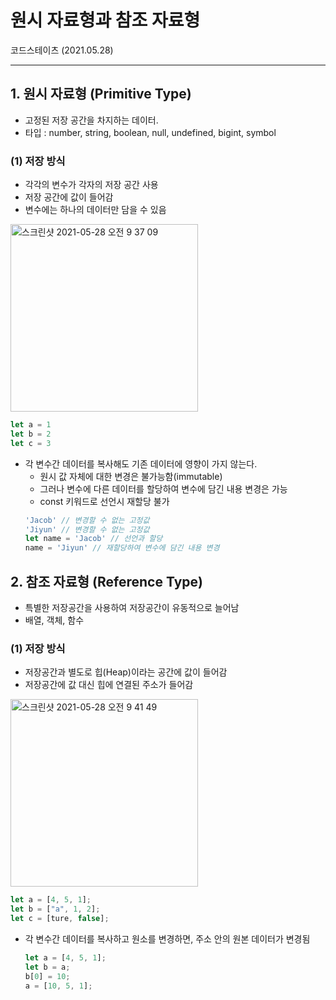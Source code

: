 # 원시 자료형과 참조 자료형
코드스테이츠 (2021.05.28)

***

## 1. 원시 자료형 (Primitive Type)
- 고정된 저장 공간을 차지하는 데이터. 
- 타입 : number, string, boolean, null, undefined, bigint, symbol

### (1) 저장 방식
- 각각의 변수가 각자의 저장 공간 사용
- 저장 공간에 값이 들어감
- 변수에는 하나의 데이터만 담을 수 있음

<img width="300" alt="스크린샷 2021-05-28 오전 9 37 09" src="https://user-images.githubusercontent.com/80403988/119914669-aee4d300-bf9b-11eb-8820-b26184a78dae.png">

  ```js
  let a = 1
  let b = 2
  let c = 3
```
- 각 변수간 데이터를 복사해도 기존 데이터에 영향이 가지 않는다.
  - 원시 값 자체에 대한 변경은 불가능함(immutable)
  - 그러나 변수에 다른 데이터를 할당하여 변수에 담긴 내용 변경은 가능
  - const 키워드로 선언시 재할당 불가
  ```js
  'Jacob' // 변경할 수 없는 고정값
  'Jiyun' // 변경할 수 없는 고정값
  let name = 'Jacob' // 선언과 할당
  name = 'Jiyun' // 재할당하여 변수에 담긴 내용 변경
  ```
  

## 2. 참조 자료형 (Reference Type)
- 특별한 저장공간을 사용하여 저장공간이 유동적으로 늘어남
- 배열, 객체, 함수

### (1) 저장 방식
- 저장공간과 별도로 힙(Heap)이라는 공간에 값이 들어감
- 저장공간에 값 대신 힙에 연결된 주소가 들어감

<img width="300" alt="스크린샷 2021-05-28 오전 9 41 49" src="https://user-images.githubusercontent.com/80403988/119914683-b73d0e00-bf9b-11eb-9ca1-cbbcc8e77072.png">

  ```js
  let a = [4, 5, 1];
  let b = ["a", 1, 2];
  let c = [ture, false];
  ```
- 각 변수간 데이터를 복사하고 원소를 변경하면, 주소 안의 원본 데이터가 변경됨
  ```js
  let a = [4, 5, 1];
  let b = a;
  b[0] = 10;
  a = [10, 5, 1];
  ```
  
